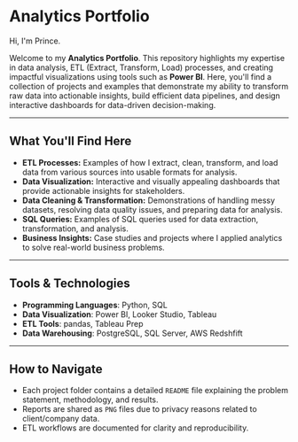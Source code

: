 # Analytics Portfolio

 Hi, I'm Prince.

Welcome to my **Analytics Portfolio**. This repository highlights my expertise in data analysis, ETL (Extract, Transform, Load) processes, and creating impactful visualizations using tools such as **Power BI**. Here, you'll find a collection of projects and examples that demonstrate my ability to transform raw data into actionable insights, build efficient data pipelines, and design interactive dashboards for data-driven decision-making.

---

## **What You'll Find Here**
- **ETL Processes:** Examples of how I extract, clean, transform, and load data from various sources into usable formats for analysis.
- **Data Visualization:** Interactive and visually appealing dashboards that provide actionable insights for stakeholders.
- **Data Cleaning & Transformation:** Demonstrations of handling messy datasets, resolving data quality issues, and preparing data for analysis.
- **SQL Queries:** Examples of SQL queries used for data extraction, transformation, and analysis.
- **Business Insights:** Case studies and projects where I applied analytics to solve real-world business problems.

---

## **Tools & Technologies**
- **Programming Languages**: Python, SQL 
- **Data Visualization**: Power BI, Looker Studio, Tableau
- **ETL Tools**: pandas, Tableau Prep
- **Data Warehousing**: PostgreSQL, SQL Server, AWS Redshfift

---

## **How to Navigate**
- Each project folder contains a detailed `README` file explaining the problem statement, methodology, and results.
- Reports are shared as `PNG` files due to privacy reasons related to client/company data.
- ETL workflows are documented for clarity and reproducibility.

